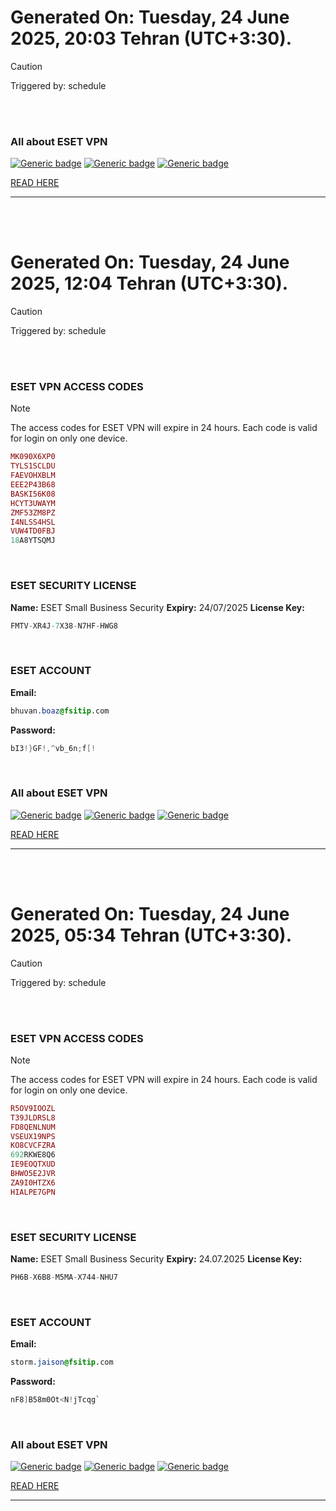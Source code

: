 # Generated On: Tuesday, 24 June 2025, 20:03 Tehran (UTC+3:30).

> [!CAUTION]
> Triggered by: schedule

<br><br>

### All about ESET VPN


[![Generic badge](https://img.shields.io/badge/Download-Android-green.svg)](https://play.google.com/store/apps/details?id=com.eset.vpn)
[![Generic badge](https://img.shields.io/badge/Download-ios-white.svg)](https://apps.apple.com/us/app/eset-vpn/id6463002278)
[![Generic badge](https://img.shields.io/badge/Download-windows-blue.svg)](https://download.eset.com/com/eset/apps/home/vpn/windows/latest/eset_vpn_installer.exe)
  

[READ HERE](https://t.me/F_NiREvil/2113)

---

<br><br>

# Generated On: Tuesday, 24 June 2025, 12:04 Tehran (UTC+3:30).

> [!CAUTION]
> Triggered by: schedule

<br><br>

### ESET VPN ACCESS CODES

> [!NOTE]
> The access codes for ESET VPN will expire in 24 hours.
> Each code is valid for login on only one device.

```ruby
MK090X6XP0
TYLS1SCLDU
FAEVOHXBLM
EEE2P43B68
BASKI56K08
HCYT3UWAYM
ZMF53ZM8PZ
I4NLSS4HSL
VUW4TD0FBJ
18A8YTSQMJ
```

<br>

### ESET SECURITY LICENSE

**Name:** ESET Small Business Security
**Expiry:** 24/07/2025
**License Key:**

```POV-Ray SDL
FMTV-XR4J-7X38-N7HF-HWG8
```

<br>

### ESET ACCOUNT

**Email:**

```CSS
bhuvan.boaz@fsitip.com
```

**Password:**

```POV-Ray SDL
bI3!}GF!,^vb_6n;f[!
```

<br>

### All about ESET VPN


[![Generic badge](https://img.shields.io/badge/Download-Android-green.svg)](https://play.google.com/store/apps/details?id=com.eset.vpn)
[![Generic badge](https://img.shields.io/badge/Download-ios-white.svg)](https://apps.apple.com/us/app/eset-vpn/id6463002278)
[![Generic badge](https://img.shields.io/badge/Download-windows-blue.svg)](https://download.eset.com/com/eset/apps/home/vpn/windows/latest/eset_vpn_installer.exe)
  

[READ HERE](https://t.me/F_NiREvil/2113)

---

<br><br>

# Generated On: Tuesday, 24 June 2025, 05:34 Tehran (UTC+3:30).

> [!CAUTION]
> Triggered by: schedule

<br><br>

### ESET VPN ACCESS CODES

> [!NOTE]
> The access codes for ESET VPN will expire in 24 hours.
> Each code is valid for login on only one device.

```ruby
R5OV9IOOZL
T39JLDRSL8
FD8QENLNUM
VSEUX19NPS
KO8CVCFZRA
692RKWE8Q6
IE9EOQTXUD
BHWO5E2JVR
ZA9I0HTZX6
HIALPE7GPN
```

<br>

### ESET SECURITY LICENSE

**Name:** ESET Small Business Security
**Expiry:** 24.07.2025
**License Key:**

```POV-Ray SDL
PH6B-X6B8-M5MA-X744-NHU7
```

<br>

### ESET ACCOUNT

**Email:**

```CSS
storm.jaison@fsitip.com
```

**Password:**

```POV-Ray SDL
nF8]B58m0Ot<N!jTcqg`
```

<br>

### All about ESET VPN


[![Generic badge](https://img.shields.io/badge/Download-Android-green.svg)](https://play.google.com/store/apps/details?id=com.eset.vpn)
[![Generic badge](https://img.shields.io/badge/Download-ios-white.svg)](https://apps.apple.com/us/app/eset-vpn/id6463002278)
[![Generic badge](https://img.shields.io/badge/Download-windows-blue.svg)](https://download.eset.com/com/eset/apps/home/vpn/windows/latest/eset_vpn_installer.exe)
  

[READ HERE](https://t.me/F_NiREvil/2113)

---

<br><br>

